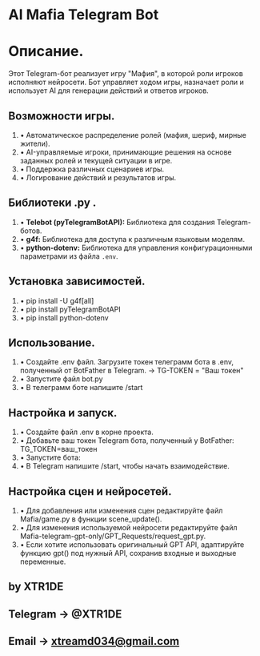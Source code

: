 # AI Mafia Telegram Bot

# Описание.

Этот Telegram-бот реализует игру "Мафия", в которой роли игроков исполняют нейросети. Бот управляет ходом игры, назначает роли и использует AI для генерации действий и ответов игроков.

## Возможности игры.

1. •   Автоматическое распределение ролей (мафия, шериф, мирные жители).
2. •   AI-управляемые игроки, принимающие решения на основе заданных ролей и текущей ситуации в игре.
3. •   Поддержка различных сценариев игры.
4. •   Логирование действий и результатов игры.

## Библиотеки .py .

1. •   **Telebot (pyTelegramBotAPI):** Библиотека для создания Telegram-ботов.
2. •   **g4f:** Библиотека для доступа к различным языковым моделям.
3. •   **python-dotenv:** Библиотека для управления конфигурационными параметрами из файла `.env`.

## Установка зависимостей.

1. • pip install -U g4f[all]
2. • pip install pyTelegramBotAPI
3. • pip install python-dotenv

## Использование.

1. • Создайте .env файл. Загрузите токен телеграмм бота в .env, полученный от BotFather в Telegram. -> TG-TOKEN = "Ваш токен"
2. • Запустите файл bot.py
3. • В телеграмм боте напишите /start

## Настройка и запуск.

1. • Создайте файл .env в корне проекта.
2. • Добавьте ваш токен Telegram бота, полученный у BotFather:
		TG_TOKEN=ваш_токен
3. • Запустите бота:
4. • В Telegram напишите /start, чтобы начать взаимодействие.


## Настройка сцен и нейросетей.

1. • Для добавления или изменения сцен редактируйте файл Mafia/game.py в функции scene_update().
2. • Для изменения используемой нейросети редактируйте файл Mafia-telegram-gpt-only/GPT_Requests/request_gpt.py.
3. • Если хотите использовать оригинальный GPT API, адаптируйте функцию gpt() под нужный API, сохранив входные и выходные переменные.

##
## by XTR1DE
## Telegram -> @XTR1DE
## Email -> xtreamd034@gmail.com
